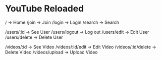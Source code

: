 # YouTube Reloaded

/ -> Home
/join -> Join
/login -> Login
/search -> Search

/users/:id -> See User
/users/logout -> Log out
/users/edit -> Edit User
/users/delete -> Delete User

/videos/:id -> See Video
/videos/:id/edit -> Edit Video
/videos/:id/delete -> Delete Video
/videos/upload -> Upload Video

